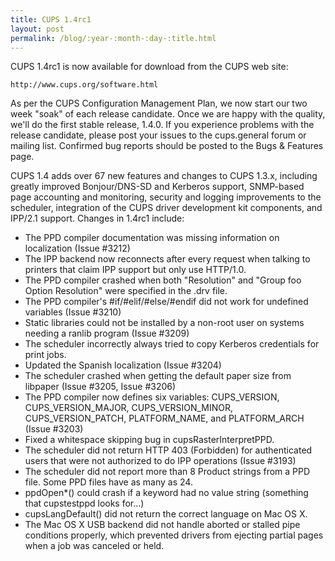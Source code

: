 ```yaml
---
title: CUPS 1.4rc1
layout: post
permalink: /blog/:year-:month-:day-:title.html
---
```


CUPS 1.4rc1 is now available for download from the CUPS web site:    http://www.cups.org/software.htmlAs per the CUPS Configuration Management Plan, we now start our two week "soak" of each release candidate. Once we are happy with the quality, we'll do the first stable release, 1.4.0. If you experience problems with the release candidate, please post your issues to the cups.general forum or mailing list. Confirmed bug reports should be posted to the Bugs & Features page.CUPS 1.4 adds over 67 new features and changes to CUPS 1.3.x, including greatly improved Bonjour/DNS-SD and Kerberos support, SNMP-based page accounting and monitoring, security and logging improvements to the scheduler, integration of the CUPS driver development kit components, and IPP/2.1 support. Changes in 1.4rc1 include:- The PPD compiler documentation was missing information on localization (Issue #3212)- The IPP backend now reconnects after every request when talking to printers that claim IPP support but only use HTTP/1.0.- The PPD compiler crashed when both &quot;Resolution&quot; and &quot;Group foo Option Resolution&quot; were specified in the .drv file.- The PPD compiler's #if/#elif/#else/#endif did not work for undefined variables (Issue #3210)- Static libraries could not be installed by a non-root user on systems needing a ranlib program (Issue #3209)- The scheduler incorrectly always tried to copy Kerberos credentials for print jobs.- Updated the Spanish localization (Issue #3204)- The scheduler crashed when getting the default paper size from libpaper (Issue #3205, Issue #3206)- The PPD compiler now defines six variables: CUPS_VERSION, CUPS_VERSION_MAJOR, CUPS_VERSION_MINOR, CUPS_VERSION_PATCH, PLATFORM_NAME, and PLATFORM_ARCH (Issue #3203)- Fixed a whitespace skipping bug in cupsRasterInterpretPPD.- The scheduler did not return HTTP 403 (Forbidden) for authenticated users that were not authorized to do IPP operations (Issue #3193)- The scheduler did not report more than 8 Product strings from a PPD file.  Some PPD files have as many as 24.- ppdOpen*() could crash if a keyword had no value string (something that cupstestppd looks for...)- cupsLangDefault() did not return the correct language on Mac OS X.- The Mac OS X USB backend did not handle aborted or stalled pipe conditions properly, which prevented drivers from ejecting partial pages when a job was canceled or held.
